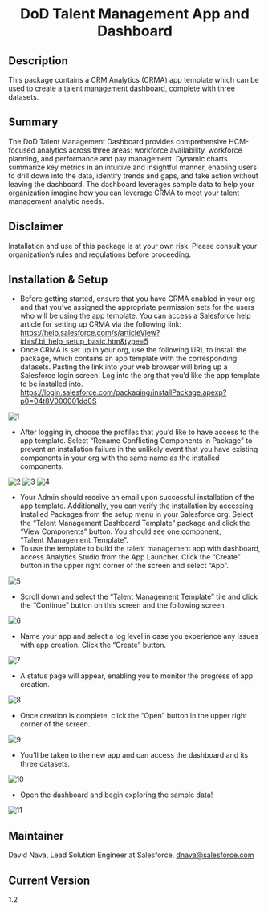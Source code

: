 <h1 align="center"> DoD Talent Management App and Dashboard </h1>

## Description
This package contains a CRM Analytics (CRMA) app template which can be used to create a talent management dashboard, complete with three datasets.

## Summary
The DoD Talent Management Dashboard provides comprehensive HCM-focused analytics across three areas: workforce availability, workforce planning, and performance and pay management. Dynamic charts summarize key metrics in an intuitive and insightful manner, enabling users to drill down into the data, identify trends and gaps, and take action without leaving the dashboard. The dashboard leverages sample data to help your organization imagine how you can leverage CRMA to meet your talent management analytic needs. 

## Disclaimer
Installation and use of this package is at your own risk. Please consult your organization’s rules and regulations before proceeding.

## Installation & Setup
- Before getting started, ensure that you have CRMA enabled in your org and that you’ve assigned the appropriate permission sets for the users who will be using the app template. You can access a Salesforce help article for setting up CRMA via the following link: https://help.salesforce.com/s/articleView?id=sf.bi_help_setup_basic.htm&type=5 
- Once CRMA is set up in your org, use the following URL to install the package, which contains an app template with the corresponding datasets. Pasting the link into your web browser will bring up a Salesforce login screen. Log into the org that you’d like the app template to be installed into.
https://login.salesforce.com/packaging/installPackage.apexp?p0=04t8V000001dd0S 

![1](/images/1.png)
- After logging in, choose the profiles that you’d like to have access to the app template. Select “Rename Conflicting Components in Package” to prevent an installation failure in the unlikely event that you have existing components in your org with the same name as the installed components.

![2](/images/2.png)
![3](/images/3.png)
![4](/images/4.png)
- Your Admin should receive an email upon successful installation of the app template. Additionally, you can verify the installation by accessing Installed Packages from the setup menu in your Salesforce org. Select the “Talent Management Dashboard Template” package and click the “View Components” button. You should see one component, “Talent_Management_Template”.
- To use the template to build the talent management app with dashboard, access Analytics Studio from the App Launcher. Click the “Create” button in the upper right corner of the screen and select “App”. 

![5](/images/5.png)
- Scroll down and select the “Talent Management Template” tile and click the “Continue” button on this screen and the following screen. 

![6](/images/6.png)
- Name your app and select a log level in case you experience any issues with app creation. Click the “Create” button. 

![7](/images/7.png)
- A status page will appear, enabling you to monitor the progress of app creation.

![8](/images/8.png)
- Once creation is complete, click the “Open” button in the upper right corner of the screen.

![9](/images/9.png)
- You’ll be taken to the new app and can access the dashboard and its three datasets.

![10](/images/10.png)
- Open the dashboard and begin exploring the sample data!

![11](/images/11.png)

## Maintainer
David Nava, Lead Solution Engineer at Salesforce, dnava@salesforce.com

## Current Version
1.2
